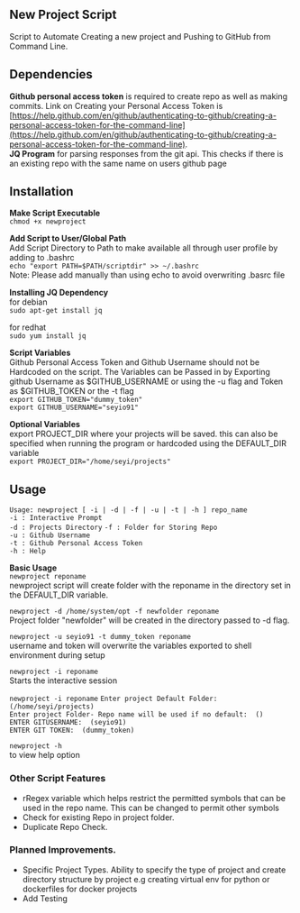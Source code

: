 ## New Project Script
Script to Automate Creating a new project and Pushing to GitHub from Command Line.    
  
## Dependencies  
 **Github personal access token** is required to create repo as well as making commits. Link on Creating your Personal Access Token is [https://help.github.com/en/github/authenticating-to-github/creating-a-personal-access-token-for-the-command-line](https://help.github.com/en/github/authenticating-to-github/creating-a-personal-access-token-for-the-command-line).  
**JQ Program** for parsing responses from the git api. This checks if there is an existing repo with the same name on users github page    

## Installation  
**Make Script Executable**  
`chmod +x newproject`  
  
**Add Script to User/Global Path**  
Add Script Directory to Path to make available all through user profile by adding to .bashrc  
`echo "export PATH=$PATH/scriptdir" >> ~/.bashrc`  
Note: Please add manually than using echo to avoid overwriting .basrc file    
  
**Installing JQ Dependency**  
for debian  
`sudo apt-get install jq`  
  
for redhat  
`sudo yum install jq`  
  
**Script Variables**  
Github Personal Access Token and Github Username should not be Hardcoded on the script. The Variables can be Passed in by Exporting github Username as $GITHUB_USERNAME or using the -u flag and Token as $GITHUB_TOKEN or the -t flag  
`export GITHUB_TOKEN="dummy_token"`  
`export GITHUB_USERNAME="seyio91"`  

**Optional Variables**  
export PROJECT_DIR where your projects will be saved. this can also be specified when running the program or hardcoded using the DEFAULT_DIR variable  
`export PROJECT_DIR="/home/seyi/projects"`

## Usage  
`Usage: newproject [ -i | -d | -f | -u | -t | -h ] repo_name`  
 `-i : Interactive Prompt`   
 `-d : Projects Directory` 
 `-f : Folder for Storing Repo`  
 `-u : Github Username`  
 `-t : Github Personal Access Token`  
 `-h : Help`  

**Basic Usage**  
`newproject reponame`  
newproject script will create folder with the reponame in the directory set in the DEFAULT_DIR variable.  
  
`newproject -d /home/system/opt -f newfolder reponame`  
Project folder "newfolder" will be created in the directory passed to -d flag.  
  
`newproject -u seyio91 -t dummy_token reponame`  
username and token will overwrite the variables exported to shell environment during setup  
  
`newproject -i reponame`  
Starts the interactive session

`newproject -i reponame`
`Enter project Default Folder: (/home/seyi/projects)`  
`Enter project Folder- Repo name will be used if no default:  ()`  
`ENTER GITUSERNAME:  (seyio91)`  
`ENTER GIT TOKEN:  (dummy_token)`  
  
`newproject -h`   
to view help option  
  
### Other Script Features  
- rRegex variable which helps restrict the permitted symbols that can be used in the repo name. This can be changed to permit other symbols  
- Check for existing Repo in project folder.   
- Duplicate Repo Check.

### Planned Improvements.  
- Specific Project Types. Ability to specify the type of project and create directory structure by project e.g creating virtual env for python or dockerfiles for docker projects  
- Add Testing